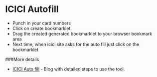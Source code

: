 # ICICI Autofill

* Punch in your card numbers
* Click on create bookmarklet
* Drag the created generated bookmarklet to your browser bookmark area
* Next time, when icici site asks for the auto fill just click on the bookmarklet

###More details
* [ICICI Auto fill](http://novicelab.org/tools/icici-atm-digits-auto-fill/214/ "Novice lab") - Blog with detailed steps to use the tool.
